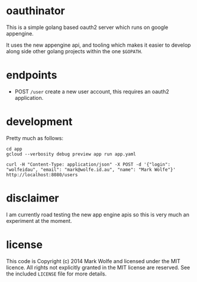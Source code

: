 # oauthinator

This is a simple golang based oauth2 server which runs on google appengine.

It uses the new appengine api, and tooling which makes it easier to develop along side other golang projects within the one `$GOPATH`.

# endpoints

* POST `/user` create a new user account, this requires an oauth2 application.

# development

Pretty much as follows:

```
cd app
gcloud --verbosity debug preview app run app.yaml
```

```
curl -H "Content-Type: application/json" -X POST -d '{"login": "wolfeidau", "email": "mark@wolfe.id.au", "name": "Mark Wolfe"}' http://localhost:8080/users
```

# disclaimer

I am currently road testing the new app engine apis so this is very much an experiment at the moment.

# license

This code is Copyright (c) 2014 Mark Wolfe and licensed under the MIT licence. All rights not explicitly granted in the MIT license are reserved. See the included `LICENSE` file for more details.
